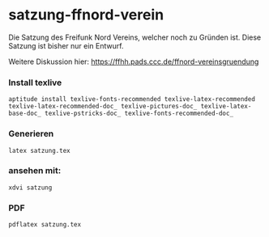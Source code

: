 # satzung-ffnord-verein
Die Satzung des Freifunk Nord Vereins, welcher noch zu Gründen ist. Diese Satzung ist bisher nur ein Entwurf.

Weitere Diskussion hier: https://ffhh.pads.ccc.de/ffnord-vereinsgruendung

### Install texlive

    aptitude install texlive-fonts-recommended texlive-latex-recommended texlive-latex-recommended-doc_ texlive-pictures-doc_ texlive-latex-base-doc_ texlive-pstricks-doc_ texlive-fonts-recommended-doc_ 

### Generieren

    latex satzung.tex
    
### ansehen mit:

    xdvi satzung

    
### PDF

    pdflatex satzung.tex

